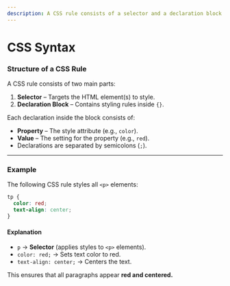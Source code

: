 ```yaml
---
description: A CSS rule consists of a selector and a declaration block.
---
```


# CSS Syntax

### **Structure of a CSS Rule**

A CSS rule consists of two main parts:

1. **Selector** – Targets the HTML element(s) to style.
2. **Declaration Block** – Contains styling rules inside `{}`.

Each declaration inside the block consists of:

* **Property** – The style attribute (e.g., `color`).
* **Value** – The setting for the property (e.g., `red`).
* Declarations are separated by semicolons (`;`).

***

### **Example**

The following CSS rule styles all `<p>` elements:

```css
tp {
  color: red;
  text-align: center;
}
```

#### **Explanation**

* `p` → **Selector** (applies styles to `<p>` elements).
* `color: red;` → Sets text color to red.
* `text-align: center;` → Centers the text.

This ensures that all paragraphs appear **red and centered.**
